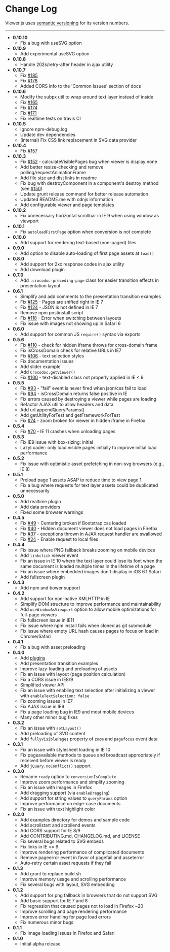 # Change Log #

Viewer.js uses [semantic versioning](http://semver.org/) for its version numbers.

----
* **0.10.10**
  * Fix a bug with useSVG option
* **0.10.9**
  * Add experimental useSVG option
* **0.10.8**
  * Handle 202s/retry-after header in ajax utility
* **0.10.7**
  * Fix [#185](https://github.com/box/viewer.js/issues/185)
  * Fix [#178](https://github.com/box/viewer.js/issues/178)
  * Added CORS info to the 'Common Issues' section of docs
* **0.10.6**
  * Modify the subpx util to wrap around text layer instead of inside
  * Fix [#165](https://github.com/box/viewer.js/issues/165)
  * Fix [#174](https://github.com/box/viewer.js/issues/174)
  * Fix [#171](https://github.com/box/viewer.js/issues/171)
  * Fix realtime tests on travis CI
* **0.10.5**
  * Ignore npm-debug.log
  * Update dev dependencies
  * (internal) Fix CSS link replacement in SVG data provider
* **0.10.4**
  * Fix [#157](https://github.com/box/viewer.js/issues/157)
* **0.10.3**
  * Fix [#152](https://github.com/box/viewer.js/issues/152) - calculateVisiblePages bug when viewer is display:none
  * Add better resize-checking and remove polling/requestAnimationFrame
  * Add file size and dist links in readme
  * Fix bug with destroyComponent in a component's destroy method (see [#150](https://github.com/box/viewer.js/pull/150))
  * Update grunt release command for better release automation
  * Updated README.me with cdnjs information
  * Add configurable viewer and page templates
* **0.10.2**
  * Fix unnecessary horizontal scrollbar in IE 9 when using window as viewport
* **0.10.1**
  * Fix `autoloadFirstPage` option when conversion is not complete
* **0.10.0**
  * Add support for rendering text-based (non-paged) files
* **0.9.0**
  * Add option to disable auto-loading of first page assets at `load()`
* **0.8.0**
  * Add support for 2xx response codes in ajax utility
  * Add download plugin
* **0.7.0**
  * Add `.crocodoc-preceding-page` class for easier transition effects in presentation layout
* **0.6.1**
  * Simplify and add comments to the presentation transition examples
  * Fix [#125](https://github.com/box/viewer.js/issues/125) - Pages are shifted right in IE 7
  * Fix [#124](https://github.com/box/viewer.js/issues/124) - JSON is not defined in IE 7
  * Remove npm postinstall script
  * Fix [#118](https://github.com/box/viewer.js/issues/118) - Error when switching between layouts
  * Fix issue with images not showing up in Safari 6
* **0.6.0**
  * Add support for common JS `require()` syntax via exports
* **0.5.6**
  * Fix [#110](https://github.com/box/viewer.js/issues/110) - check for hidden iframe throws for cross-domain frame
  * Fix isCrossDomain check for relative URLs in IE7
  * Fix [#106](https://github.com/box/viewer.js/issues/106) - text selection styles
  * Fix documentation issues
  * Add slider example
  * Add `Crocodoc.getViewer()`
  * Fix [#100](https://github.com/box/viewer.js/issues/100) - text-disabled class not properly applied in IE < 9
* **0.5.5**
  * Fix [#93](https://github.com/box/viewer.js/issues/93) - "fail" event is never fired when json/css fail to load
  * Fix [#94](https://github.com/box/viewer.js/issues/94) - isCrossDomain returns false positive in IE
  * Fix errors caused by destroying a viewer while pages are loading
  * Refactor AJAX util to allow headers and data
  * Add url.appendQueryParams()
  * Add getUtilityForTest and getFrameworkForTest
  * Fix [#74](https://github.com/box/viewer.js/issues/74) - zoom broken for viewer in hidden iframe in Firefox
* **0.5.4**
  * Fix [#70](https://github.com/box/viewer.js/issues/70) - IE 11 crashes when unloading pages
* **0.5.3**
  * Fix IE9 issue with box-sizing: initial
  * LazyLoader: only load visible pages initially to improve initial load performance
* **0.5.2**
  * Fix issue with optimistic asset prefetching in non-svg browsers (e.g., IE 8)
* **0.5.1**
  * Preload page 1 assets ASAP to reduce time to view page 1.
  * Fix a bug where requests for text layer assets could be duplicated unnecessarily
* **0.5.0**
  * Add realtime plugin
  * Add data providers
  * Fixed some browser warnings 
* **0.4.5**
  * Fix [#49](https://github.com/box/viewer.js/issues/49) - Centering broken if Bootstrap css loaded
  * Fix [#40](https://github.com/box/viewer.js/issues/40) - Hidden document viewer does not load pages in Firefox
  * Fix [#37](https://github.com/box/viewer.js/issues/37) - exceptions thrown in AJAX request handler are swallowed
  * Fix [#24](https://github.com/box/viewer.js/issues/24) - Enable request to local files
* **0.4.4**
  * Fix issue where PNG fallback breaks zooming on mobile devices
  * Add `linkclick` viewer event
  * Fix an issue in IE 10 where the text layer could lose its font when the same document is loaded multiple times in the lifetime of a page
  * Fix an issue where embedded images don't display in iOS 6.1 Safari
  * Add fullscreen plugin
* **0.4.3**
  * Add npm and bower support
* **0.4.2**
  * Add support for non-native XMLHTTP in IE
  * Simplify DOM structure to improve performance and maintainability
  * Add `useWindowAsViewport` option to allow mobile optimizations for full-page viewers
  * Fix fullscreen issue in IE11
  * Fix issue where npm install fails when cloned as git submodule
  * Fix issue where empty URL hash causes pages to focus on load in Chrome/Safari
* **0.4.1**
  * Fix a bug with asset preloading
* **0.4.0**
  * Add [plugins](README.md#plugins)
  * Add presentation transition examples
  * Improve lazy-loading and preloading of assets
  * Fix an issue with layout (page position calculation)
  * Fix a CORS issue in IE8/9
  * Simplified viewer API
  * Fix an issue with enabling text selection after initializing a viewer with `enableTextSelection: false`
  * Fix zooming issues in IE7
  * Fix AJAX issue in IE9
  * Fix a page loading bug in IE9 and most mobile devices
  * Many other minor bug fixes
* **0.3.2**
  * Fix an issue with `setLayout()`
  * Add preloading of SVG content
  * Add `fullyVisiblePages` property of `zoom` and `pagefocus` event data
* **0.3.1**
  * Fix an issue with stylesheet loading in IE 10
  * Fix pageavailable methods to queue and broadcast appropriately if received before viewer is ready
  * Add `jQuery.noConflict()` support
* **0.3.0**
  * Rename `ready` option to `conversionIsComplete`
  * Improve zoom performance and simplify zooming
  * Fix an issue with images in Firefox
  * Add dragging support (via `enableDragging`)
  * Add support for string values to `queryParams` option
  * Improve performance on edge-case documents
  * Fix an issue with text highlight color
* **0.2.0**
  * Add examples directory for demos and sample code
  * Add scrollstart and scrollend events
  * Add CORS support for IE 8/9
  * Add CONTRIBUTING.md, CHANGELOG.md, and LICENSE
  * Fix several bugs related to SVG embeds
  * Fix links in IE <= 9
  * Improve rendering performance of complicated documents
  * Remove pageerror event in favor of pagefail and asseterror
  * Auto-retry certain asset requests if they fail
* **0.1.3**
  * Add grunt to replace build.sh
  * Improve memory usage and scrolling performance
  * Fix several bugs with layout, SVG embedding
* **0.1.2**
  * Add support for png fallback in browsers that do not support SVG
  * Add basic support for IE 7 and 8
  * Fix regression that caused pages not to load in Firefox ~20
  * Improve scrolling and page rendering performance
  * Improve error handling for page load errors
  * Fix numerous minor bugs
* **0.1.1**
  * Fix image loading issues in Firefox and Safari
* **0.1.0**
  * Initial alpha release
